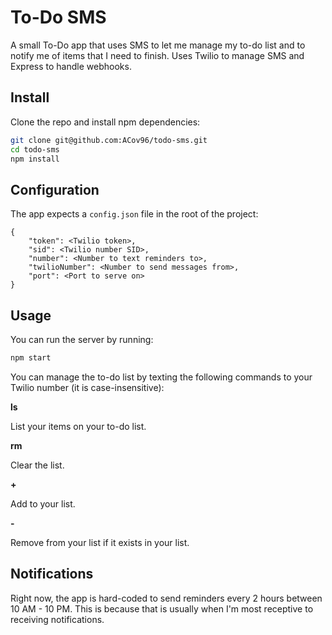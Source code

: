 # To-Do SMS

A small To-Do app that uses SMS to let me manage my to-do list and to notify me of items that I need to finish. Uses Twilio to manage SMS and Express to handle webhooks.

## Install

Clone the repo and install npm dependencies:

```bash
git clone git@github.com:ACov96/todo-sms.git
cd todo-sms
npm install
```

## Configuration

The app expects a `config.json` file in the root of the project:

```
{
    "token": <Twilio token>,
    "sid": <Twilio number SID>,
    "number": <Number to text reminders to>,
    "twilioNumber": <Number to send messages from>,
    "port": <Port to serve on>
}
```

## Usage

You can run the server by running:

```bash
npm start
```

You can manage the to-do list by texting the following commands to your Twilio number (it is case-insensitive):

**ls**

List your items on your to-do list.

**rm**

Clear the list.

**+ <item>**

Add <item> to your list.

**- <item>**

Remove <item> from your list if it exists in your list.

## Notifications

Right now, the app is hard-coded to send reminders every 2 hours between 10 AM - 10 PM. This is because that is usually when I'm most receptive to receiving notifications.

